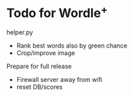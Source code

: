 # Todo for Wordle<sup>+</sup>

helper.py
- Rank best words also by green chance
- Crop/improve image

Prepare for full release
- Firewall server away from wifi
- reset DB/scores
